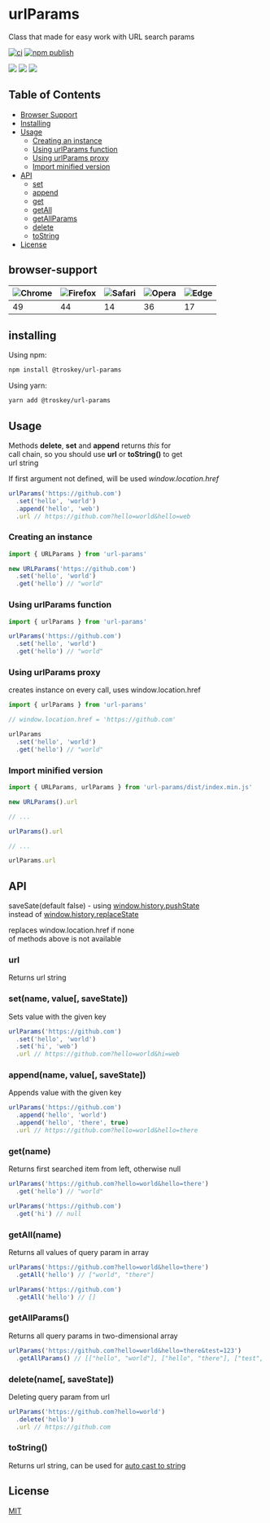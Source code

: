 # urlParams

Class that made for easy work with URL search params

[![ci](https://github.com/trosck/url-params/actions/workflows/ci.yml/badge.svg?branch=main)](https://github.com/trosck/url-params/actions/workflows/ci.yml)
[![npm publish](https://github.com/trosck/url-params/actions/workflows/npm-publish.yml/badge.svg)](https://github.com/trosck/url-params/actions/workflows/npm-publish.yml)

![](https://img.shields.io/npm/v/@trosckey/url-params.svg?logo=npm)
![](https://img.shields.io/github/languages/code-size/trosck/url-params)
![](https://img.shields.io/npm/dt/@trosckey/url-params)

## Table of Contents
  - [Browser Support](#browser-support)
  - [Installing](#installing)
  - [Usage](#usage)
    - [Creating an instance](#creating-an-instance)
    - [Using urlParams function](#using-urlparams-function)
    - [Using urlParams proxy](#using-urlparams-proxy)
    - [Import minified version](#import-minified-version)
  - [API](#api)
    - [set](#setname-value-savestate)
    - [append](#appendname-value-savestate)
    - [get](#getname)
    - [getAll](#getallname)
    - [getAllParams](#getallparams)
    - [delete](#deletename-savestate)
    - [toString](#tostring)
  - [License](#license)

<!-- 
## Features
  - **vue-mixin.js** for Vue that reactively updates
  values in url -->

## browser-support
![Chrome](https://raw.githubusercontent.com/alrra/browser-logos/main/src/chrome/chrome_48x48.png) | ![Firefox](https://raw.githubusercontent.com/alrra/browser-logos/main/src/firefox/firefox_48x48.png) | ![Safari](https://raw.githubusercontent.com/alrra/browser-logos/main/src/safari/safari_48x48.png) | ![Opera](https://raw.githubusercontent.com/alrra/browser-logos/main/src/opera/opera_48x48.png) | ![Edge](https://raw.githubusercontent.com/alrra/browser-logos/main/src/edge/edge_48x48.png) |
--- | --- | --- | --- | --- |
49 | 44 | 14 | 36 | 17 |

## installing

Using npm:

```bash
npm install @troskey/url-params
```

Using yarn:

```bash
yarn add @troskey/url-params
```


## Usage

Methods **delete**, **set** and **append** returns *this* for   
call chain, so you should use **url** or **toString()** to get   
url string

If first argument not defined, will be used *window.location.href*

```javascript
urlParams('https://github.com')
  .set('hello', 'world')
  .append('hello', 'web')
  .url // https://github.com?hello=world&hello=web
```

### Creating an instance

```javascript
import { URLParams } from 'url-params'

new URLParams('https://github.com')
  .set('hello', 'world')
  .get('hello') // "world"
```

### Using urlParams function

```javascript
import { urlParams } from 'url-params'

urlParams('https://github.com')
  .set('hello', 'world')
  .get('hello') // "world"
```

### Using urlParams proxy

creates instance on every call,
uses window.location.href

```javascript
import { urlParams } from 'url-params'

// window.location.href = 'https://github.com'

urlParams
  .set('hello', 'world')
  .get('hello') // "world"
```

### Import minified version

```javascript
import { URLParams, urlParams } from 'url-params/dist/index.min.js'

new URLParams().url

// ...

urlParams().url

// ...

urlParams.url
```

## API

saveSate(default false) - using [window.history.pushState](https://developer.mozilla.org/en-US/docs/Web/API/History/pushState)   
instead of [window.history.replaceState](https://developer.mozilla.org/en-US/docs/Web/API/History/replaceState)

replaces window.location.href if none   
of methods above is not available   

### url

Returns url string

### set(name, value[, saveState])

Sets value with the given key

```javascript
urlParams('https://github.com')
  .set('hello', 'world')
  .set('hi', 'web')
  .url // https://github.com?hello=world&hi=web
```

### append(name, value[, saveState])

Appends value with the given key

```javascript
urlParams('https://github.com')
  .append('hello', 'world')
  .append('hello', 'there', true)
  .url // https://github.com?hello=world&hello=there
```

### get(name)

Returns first searched item from left, otherwise null

```javascript
urlParams('https://github.com?hello=world&hello=there')
  .get('hello') // "world"

urlParams('https://github.com')
  .get('hi') // null
```

### getAll(name)

Returns all values of query param in array

```javascript
urlParams('https://github.com?hello=world&hello=there')
  .getAll('hello') // ["world", "there"]

urlParams('https://github.com')
  .getAll('hello') // []
```

### getAllParams()

Returns all query params in two-dimensional array

```javascript
urlParams('https://github.com?hello=world&hello=there&test=123')
  .getAllParams() // [["hello", "world"], ["hello", "there"], ["test", "123"]]
```

### delete(name[, saveState])

Deleting query param from url

```javascript
urlParams('https://github.com?hello=world')
  .delete('hello')
  .url // https://github.com
```

### toString()

Returns url string, can be used for [auto cast to string](https://developer.mozilla.org/en-US/docs/Web/JavaScript/Reference/Global_Objects/Object/toString#description)

## License

[MIT](LICENSE)
